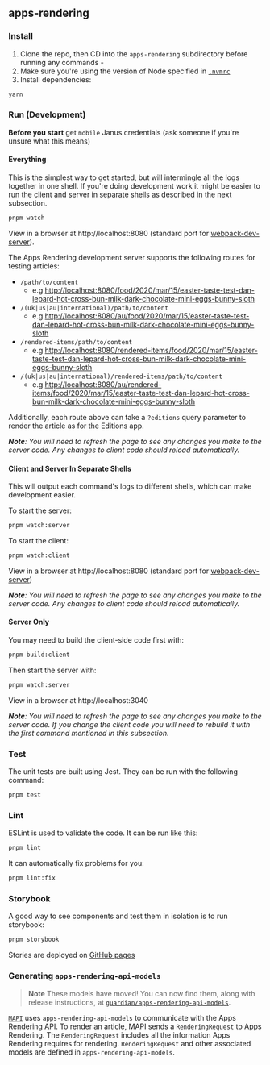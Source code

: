 ## apps-rendering

### Install

1. Clone the repo, then CD into the `apps-rendering` subdirectory before running any commands -
2. Make sure you're using the version of Node specified in [`.nvmrc`](/.nvmrc)
3. Install dependencies:

```sh
yarn
```

### Run (Development)

**Before you start** get `mobile` Janus credentials (ask someone if you're unsure what this means)

#### Everything

This is the simplest way to get started, but will intermingle all the logs together in one shell. If you're doing development work it might be easier to run the client and server in separate shells as described in the next subsection.

```sh
pnpm watch
```

View in a browser at http://localhost:8080 (standard port for [webpack-dev-server](https://webpack.js.org/configuration/dev-server/#devserverport)).

The Apps Rendering development server supports the following routes for testing articles:

-   `/path/to/content`
    -   e.g [http://localhost:8080/food/2020/mar/15/easter-taste-test-dan-lepard-hot-cross-bun-milk-dark-chocolate-mini-eggs-bunny-sloth](http://localhost:8080/food/2020/mar/15/easter-taste-test-dan-lepard-hot-cross-bun-milk-dark-chocolate-mini-eggs-bunny-sloth)
-   `/(uk|us|au|international)/path/to/content`
    -   e.g [http://localhost:8080/au/food/2020/mar/15/easter-taste-test-dan-lepard-hot-cross-bun-milk-dark-chocolate-mini-eggs-bunny-sloth](http://localhost:8080/au/food/2020/mar/15/easter-taste-test-dan-lepard-hot-cross-bun-milk-dark-chocolate-mini-eggs-bunny-sloth)
-   `/rendered-items/path/to/content`
    -   e.g [http://localhost:8080/rendered-items/food/2020/mar/15/easter-taste-test-dan-lepard-hot-cross-bun-milk-dark-chocolate-mini-eggs-bunny-sloth](http://localhost:8080/rendered-items/food/2020/mar/15/easter-taste-test-dan-lepard-hot-cross-bun-milk-dark-chocolate-mini-eggs-bunny-sloth)
-   `/(uk|us|au|international)/rendered-items/path/to/content`
    -   e.g [http://localhost:8080/au/rendered-items/food/2020/mar/15/easter-taste-test-dan-lepard-hot-cross-bun-milk-dark-chocolate-mini-eggs-bunny-sloth](http://localhost:8080/au/rendered-items/food/2020/mar/15/easter-taste-test-dan-lepard-hot-cross-bun-milk-dark-chocolate-mini-eggs-bunny-sloth)

Additionally, each route above can take a `?editions` query parameter to render the article as for the Editions app.

_**Note**: You will need to refresh the page to see any changes you make to the server code. Any changes to client code should reload automatically._

#### Client and Server In Separate Shells

This will output each command's logs to different shells, which can make development easier.

To start the server:

```sh
pnpm watch:server
```

To start the client:

```sh
pnpm watch:client
```

View in a browser at http://localhost:8080 (standard port for [webpack-dev-server](https://webpack.js.org/configuration/dev-server/#devserverport))

_**Note**: You will need to refresh the page to see any changes you make to the server code. Any changes to client code should reload automatically._

#### Server Only

You may need to build the client-side code first with:

```sh
pnpm build:client
```

Then start the server with:

```sh
pnpm watch:server
```

View in a browser at http://localhost:3040

_**Note**: You will need to refresh the page to see any changes you make to the server code. If you change the client code you will need to rebuild it with the first command mentioned in this subsection._

### Test

The unit tests are built using Jest. They can be run with the following command:

```sh
pnpm test
```

### Lint

ESLint is used to validate the code. It can be run like this:

```sh
pnpm lint
```

It can automatically fix problems for you:

```sh
pnpm lint:fix
```

### Storybook

A good way to see components and test them in isolation is to run storybook:

```sh
pnpm storybook
```

Stories are deployed on [GitHub pages](https://guardian.github.io/apps-rendering)

### Generating `apps-rendering-api-models`

> **Note**
> These models have moved! You can now find them, along with release instructions, at [`guardian/apps-rendering-api-models`](https://github.com/guardian/apps-rendering-api-models).

[`MAPI`](https://github.com/guardian/mobile-apps-api) uses `apps-rendering-api-models` to communicate with the Apps Rendering API. To render an article, MAPI sends a `RenderingRequest` to Apps Rendering. The `RenderingRequest` includes all the information Apps Rendering requires for rendering. `RenderingRequest` and other associated models are defined in `apps-rendering-api-models`.
